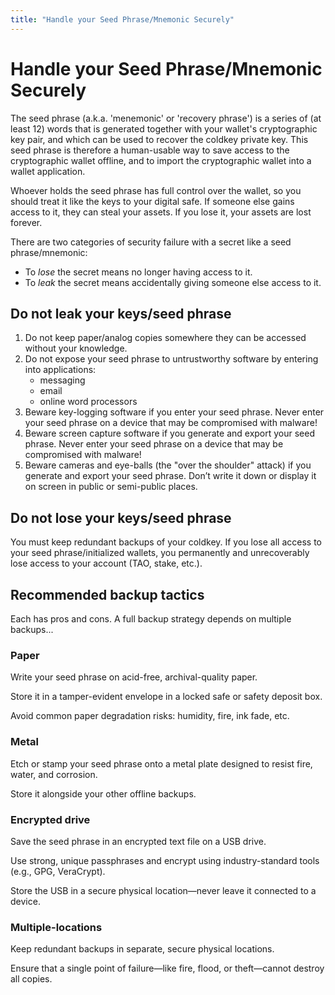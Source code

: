 ```yaml
---
title: "Handle your Seed Phrase/Mnemonic Securely"
---
```


# Handle your Seed Phrase/Mnemonic Securely

The seed phrase (a.k.a. 'menemonic' or 'recovery phrase') is a series of (at least 12) words that is generated together with your wallet's cryptographic key pair, and which can be used to recover the coldkey private key. This seed phrase is therefore a human-usable way to save access to the cryptographic wallet offline, and to import the cryptographic wallet into a wallet application.

Whoever holds the seed phrase has full control over the wallet, so you should treat it like the keys to your digital safe. If someone else gains access to it, they can steal your assets. If you lose it, your assets are lost forever.

There are two categories of security failure with a secret like a seed phrase/mnemonic:

- To *lose* the secret means no longer having access to it. 
- To *leak* the secret means accidentally giving someone else access to it.

## Do not leak your keys/seed phrase

1. Do not keep paper/analog copies somewhere they can be accessed without your knowledge.
1. Do not expose your seed phrase to untrustworthy software by entering into applications:
	- messaging
	- email
	- online word processors
1. Beware key-logging software if you enter your seed phrase. Never enter your seed phrase on a device that may be compromised with malware!
1. Beware screen capture software if you generate and export your seed phrase. Never enter your seed phrase on a device that may be compromised with malware!
1. Beware cameras and eye-balls (the "over the shoulder" attack) if you generate and export your seed phrase. Don’t write it down or display it on screen in public or semi-public places.

## Do not lose your keys/seed phrase

You must keep redundant backups of your coldkey. If you lose all access to your seed phrase/initialized wallets, you permanently and unrecoverably lose access to your account (TAO, stake, etc.). 

## Recommended backup tactics

Each has pros and cons. A full backup strategy depends on multiple backups...

### Paper

Write your seed phrase on acid-free, archival-quality paper.

Store it in a tamper-evident envelope in a locked safe or safety deposit box.

Avoid common paper degradation risks: humidity, fire, ink fade, etc.

### Metal

Etch or stamp your seed phrase onto a metal plate designed to resist fire, water, and corrosion.

Store it alongside your other offline backups.

### Encrypted drive

Save the seed phrase in an encrypted text file on a USB drive.

Use strong, unique passphrases and encrypt using industry-standard tools (e.g., GPG, VeraCrypt).

Store the USB in a secure physical location—never leave it connected to a device.

### Multiple-locations

Keep redundant backups in separate, secure physical locations.

Ensure that a single point of failure—like fire, flood, or theft—cannot destroy all copies.